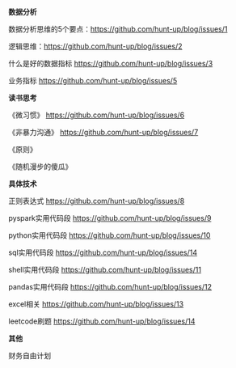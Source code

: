 **数据分析**

数据分析思维的5个要点：https://github.com/hunt-up/blog/issues/1

逻辑思维：https://github.com/hunt-up/blog/issues/2

什么是好的数据指标 https://github.com/hunt-up/blog/issues/3

业务指标 https://github.com/hunt-up/blog/issues/5

**读书思考**

《微习惯》 https://github.com/hunt-up/blog/issues/6

《非暴力沟通》 https://github.com/hunt-up/blog/issues/7

《原则》

《随机漫步的傻瓜》

**具体技术**

正则表达式 https://github.com/hunt-up/blog/issues/8

pyspark实用代码段 https://github.com/hunt-up/blog/issues/9

python实用代码段 https://github.com/hunt-up/blog/issues/10

sql实用代码段 https://github.com/hunt-up/blog/issues/14

shell实用代码段 https://github.com/hunt-up/blog/issues/11

pandas实用代码段 https://github.com/hunt-up/blog/issues/12

excel相关 https://github.com/hunt-up/blog/issues/13

leetcode刷题 https://github.com/hunt-up/blog/issues/14

**其他**

财务自由计划


